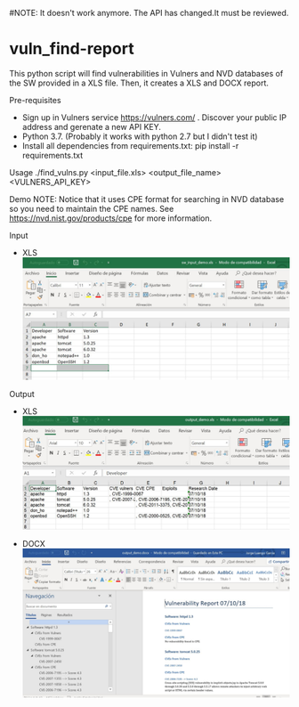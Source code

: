 #NOTE: It doesn't work anymore. The API has changed.It must be reviewed.

# vuln_find-report
This python script will find vulnerabilities in Vulners and NVD databases of the SW provided in a XLS file. Then, it creates a XLS and DOCX report.

Pre-requisites
- Sign up in Vulners service https://vulners.com/ . Discover your public IP address and gerenate a new API KEY.
- Python 3.7. (Probably it works with python 2.7 but I didn't test it)
- Install all dependencies from requirements.txt:
    pip install -r requirements.txt
    
Usage
./find_vulns.py <input_file.xls> <output_file_name> <VULNERS_API_KEY>

Demo
NOTE:
Notice that it uses CPE format for searching in NVD database so you need to maintain the CPE names.
See https://nvd.nist.gov/products/cpe for more information. 

Input
- XLS
![alt text](https://github.com/jorgeluengar/vuln_find-report/blob/master/demo_images/demo_input.JPG)

Output
- XLS
![alt text](https://github.com/jorgeluengar/vuln_find-report/blob/master/demo_images/demo_output_XLS.JPG)

- DOCX
![alt text](https://github.com/jorgeluengar/vuln_find-report/blob/master/demo_images/demo_output_docx.JPG)
